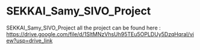 # SEKKAI_Samy_SIVO_Project
SEKKAI_Samy_SIVO_Project
all the project can be found here : https://drive.google.com/file/d/1SltMNzVhsUh95TEu5OPLDUy5DzqHqraI/view?usp=drive_link
